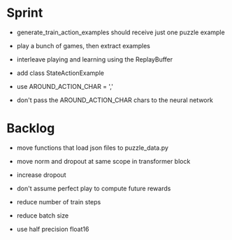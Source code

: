 # Sprint

- generate_train_action_examples should receive just one puzzle example
- play a bunch of games, then extract examples
- interleave playing and learning using the ReplayBuffer

- add class StateActionExample

- use AROUND_ACTION_CHAR = ','
- don't pass the AROUND_ACTION_CHAR chars to the neural network

# Backlog

- move functions that load json files to puzzle_data.py
- move norm and dropout at same scope in transformer block
- increase dropout

- don't assume perfect play to compute future rewards
- reduce number of train steps
- reduce batch size
- use half precision float16
